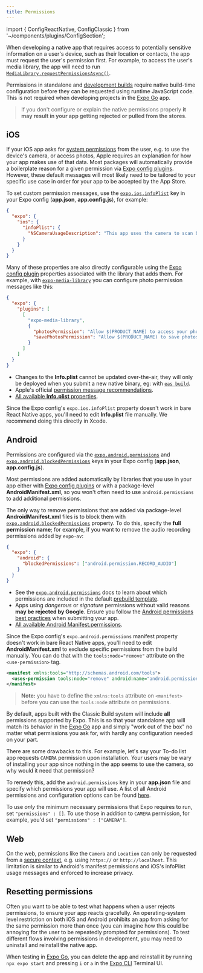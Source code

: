 ```yaml
---
title: Permissions
---
```


import { ConfigReactNative, ConfigClassic } from '~/components/plugins/ConfigSection';

When developing a native app that requires access to potentially sensitive information on a user's device, such as their location or contacts, the app must request the user's permission first. For example, to access the user's media library, the app will need to run [`MediaLibrary.requestPermissionsAsync()`](/versions/latest/sdk/media-library#medialibraryrequestpermissionsasync).

Permissions in standalone and [development builds](/development/introduction.md) require native build-time configuration before they can be requested using runtime JavaScript code. This is not required when developing projects in the [Expo Go][expo-go] app.

> If you don't configure or explain the native permissions properly **it may result in your app getting rejected or pulled from the stores**.

## iOS

If your iOS app asks for [system permissions](/versions/latest/sdk/permissions) from the user, e.g. to use the device's camera, or access photos, Apple requires an explanation for how your app makes use of that data. Most packages will automatically provide a boilerplate reason for a given permission via [Expo config plugins](/guides/config-plugins). However, these default messages will most likely need to be tailored to your specific use case in order for your app to be accepted by the App Store.

To set custom permission messages, use the [`expo.ios.infoPlist`](/versions/latest/config/app/#infoplist) key in your Expo config (**app.json**, **app.config.js**), for example:

```json
{
  "expo": {
    "ios": {
      "infoPlist": {
        "NSCameraUsageDescription": "This app uses the camera to scan barcodes on event tickets."
      }
    }
  }
}
```

Many of these properties are also directly configurable using the [Expo config plugin](/guides/config-plugins) properties associated with the library that adds them. For example, with [`expo-media-library`](/versions/latest/sdk/media-library) you can configure photo permission messages like this:

```json
{
  "expo": {
    "plugins": [
      [
        "expo-media-library",
        {
          "photosPermission": "Allow $(PRODUCT_NAME) to access your photos.",
          "savePhotosPermission": "Allow $(PRODUCT_NAME) to save photos."
        }
      ]
    ]
  }
}
```

- Changes to the **Info.plist** cannot be updated over-the-air, they will only be deployed when you submit a new native binary, eg: with [`eas build`](/build/introduction).
- Apple's official [permission message recommendations](https://developer.apple.com/design/human-interface-guidelines/ios/app-architecture/requesting-permission/).
- [All available **Info.plist** properties](https://developer.apple.com/library/archive/documentation/General/Reference/InfoPlistKeyReference/Articles/CocoaKeys.html#//apple_ref/doc/uid/TP40009251-SW1).

<ConfigReactNative>

Since the Expo config's `expo.ios.infoPlist` property doesn't work in bare React Native apps, you'll need to edit **Info.plist** file manually. We recommend doing this directly in Xcode.

</ConfigReactNative>

## Android

Permissions are configured via the [`expo.android.permissions`](/versions/latest/config/app/#permissions) and [`expo.android.blockedPermissions`](/versions/latest/config/app/#blockedpermissions) keys in your Expo config (**app.json**, **app.config.js**).

Most permissions are added automatically by libraries that you use in your app either with [Expo config plugins](/guides/config-plugins) or with a package-level **AndroidManifest.xml**, so you won't often need to use `android.permissions` to add additional permissions.

The only way to remove permissions that are added via package-level **AndroidManifest.xml** files is to block them with [`expo.android.blockedPermissions`](/versions/latest/config/app/#blockedpermissions) property. To do this, specify the **full permission name**; for example, if you want to remove the audio recording permissions added by `expo-av`:

```json
{
  "expo": {
    "android": {
      "blockedPermissions": ["android.permission.RECORD_AUDIO"]
    }
  }
}
```

- See the [`expo.android.permissions`](/versions/latest/config/app.md#permissions) docs to learn about which permissions are included in the default [prebuild template](/workflow/prebuild#templates).
- Apps using _dangerous_ or _signature_ permissions without valid reasons **may be rejected by Google**. Ensure you follow the [Android permissions best practices](https://developer.android.com/training/permissions/usage-notes) when submitting your app.
- [All available Android Manifest.permissions](https://developer.android.com/reference/android/Manifest.permission).

<ConfigReactNative>

Since the Expo config's `expo.android.permissions` manifest property doesn't work in bare React Native apps, you'll need to edit **AndroidManifest.xml** to exclude specific permissions from the build manually. You can do that with the `tools:node="remove"` attribute on the `<use-permission>` tag.

```xml
<manifest xmlns:tools="http://schemas.android.com/tools">
  <uses-permission tools:node="remove" android:name="android.permission.ACCESS_FINE_LOCATION" />
</manifest>
```

> **Note:** you have to define the `xmlns:tools` attribute on `<manifest>` before you can use the `tools:node` attribute on permissions.

</ConfigReactNative>

<ConfigClassic>

By default, apps built with the Classic Build system will include **all** permissions supported by Expo. This is so that your standalone app will match its behavior in the [Expo Go][expo-go] app and simply "work out of the box" no matter what permissions you ask for, with hardly any configuration needed on your part.

There are some drawbacks to this. For example, let's say your To-do list app requests `CAMERA` permission upon installation. Your users may be wary of installing your app since nothing in the app seems to use the camera, so why would it need that permission?

To remedy this, add the `android.permissions` key in your **app.json** file and specify which permissions your app will use. A list of all Android permissions and configuration options can be found [here](/workflow/configuration#android).

To use _only_ the minimum necessary permissions that Expo requires to run, set `"permissions" : []`. To use those in addition to `CAMERA` permission, for example, you'd set `"permissions" : ["CAMERA"]`.

</ConfigClassic>

## Web

On the web, permissions like the `Camera` and `Location` can only be requested from a [secure context](https://developer.mozilla.org/en-US/docs/Web/Security/Secure_Contexts#When_is_a_context_considered_secure), e.g. using `https://` or `http://localhost`. This limitation is similar to Android's manifest permissions and iOS's infoPlist usage messages and enforced to increase privacy.

## Resetting permissions

Often you want to be able to test what happens when a user rejects permissions, to ensure your app reacts gracefully. An operating-system level restriction on both iOS and Android prohibits an app from asking for the same permission more than once (you can imagine how this could be annoying for the user to be repeatedly prompted for permissions). To test different flows involving permissions in development, you may need to uninstall and reinstall the native app.

When testing in [Expo Go][expo-go], you can delete the app and reinstall it by running `npx expo start` and pressing `i` or `a` in the [Expo CLI](/workflow/expo-cli) Terminal UI.

[expo-go]: https://expo.dev/expo-go
